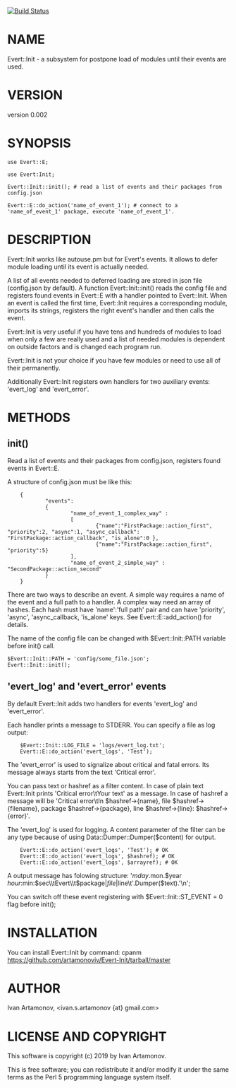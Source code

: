 [![Build Status](https://travis-ci.com/artamonoviv/Evert-Init.svg?branch=master)](https://travis-ci.com/artamonoviv/Evert-Init)

# NAME

Evert::Init -  a subsystem for postpone load of modules until their events are used.

# VERSION

version 0.002

# SYNOPSIS

    use Evert::E;

    use Evert:Init;

    Evert::Init::init(); # read a list of events and their packages from config.json

    Evert::E::do_action('name_of_event_1'); # connect to a 'name_of_event_1' package, execute 'name_of_event_1'.

# DESCRIPTION

Evert::Init works like autouse.pm but for Evert's events. It allows to defer module loading until its event is actually needed.

A list of all events needed to deferred loading are stored in json file (config.json by default). A function Evert::Init::init() reads the config file and registers found events in Evert::E with a handler pointed to Evert::Init.
When an event is called the first time, Evert::Init requires a corresponding module, imports its strings, registers the right event's handler and then calls the event.

Evert::Init is very useful if you have tens and hundreds of modules to load when only a few are really used and a list of needed modules is dependent on outside factors and is changed each program run.

Evert::Init is not your choice if you have few modules or need to use all of their permanently.

Additionally Evert::Init registers own handlers for two auxiliary events: 'evert\_log' and 'evert\_error'.

# METHODS

## init()

Read a list of events and their packages from config.json, registers found events in Evert::E.

A structure of config.json must be like this:

        {
                "events":
                {
                        "name_of_event_1_complex_way" :
                        [
                                {"name":"FirstPackage::action_first", "priority":2, "async":1, "async_callback": "FirstPackage::action_callback", "is_alone":0 },
                                {"name":"FirstPackage::action_first", "priority":5}
                        ],
                        "name_of_event_2_simple_way" : "SecondPackage::action_second"
                }
        }

There are two ways to describe an event.
A simple way requires a name of the event and a full path to a handler.
A complex way need an array of hashes. Each hash must have 'name':'full path' pair and can have 'priority', 'async', 'async\_callback, 'is\_alone' keys. See Evert::E::add\_action() for details.

The name of the config file can be changed with $Evert::Init::PATH variable before init() call.

    $Evert::Init::PATH = 'config/some_file.json';
    Evert::Init::init();

## 'evert\_log' and 'evert\_error' events

By default Evert::Init adds two handlers for events 'evert\_log' and 'evert\_error'.

Each handler prints a message to STDERR. You can specify a file as log output:

        $Evert::Init::LOG_FILE = 'logs/evert_log.txt';
        Evert::E::do_action('evert_logs', 'Test');

The 'evert\_error' is used to signalize about critical and fatal errors. Its message always starts from the text 'Critical error'.

You can pass text or hashref as a filter content. In case of plain text Evert::Init prints 'Critical error\\tYour text' as a message.
In case of hashref a message will be 'Critical error\\tIn $hashref->{name}, file $hashref->{filename}, package $hashref->{package}, line $hashref->{line}: $hashref->{error}'.

The 'evert\_log' is used for logging. A content parameter of the filter can be any type because of using Data::Dumper::Dumper($content) for output.

        Evert::E::do_action('evert_logs', 'Test'); # OK
        Evert::E::do_action('evert_logs', $hashref); # OK
        Evert::E::do_action('evert_logs', $arrayref); # OK

A output message has folowing structure: '$mday.$mon.$year $hour:$min:$sec\\tEvert\\t$package|$file|$line\\t'.Dumper($text).'\\n';

You can switch off these event registering with $Evert::Init::ST\_EVENT = 0 flag before init();

# INSTALLATION

You can install Evert::Init by command: cpanm https://github.com/artamonoviv/Evert-Init/tarball/master

# AUTHOR

Ivan Artamonov, &lt;ivan.s.artamonov {at} gmail.com>

# LICENSE AND COPYRIGHT

This software is copyright (c) 2019 by Ivan Artamonov.

This is free software; you can redistribute it and/or modify it under the same terms as the Perl 5 programming language system itself.
